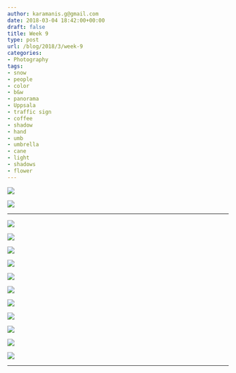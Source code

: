 ```yaml
---
author: karamanis.g@gmail.com
date: 2018-03-04 18:42:00+00:00
draft: false
title: Week 9
type: post
url: /blog/2018/3/week-9
categories:
- Photography
tags:
- snow
- people
- color
- b&w
- panorama
- Uppsala
- traffic sign
- coffee
- shadow
- hand
- umb
- umbrella
- cane
- light
- shadows
- flower
---
```




  
   ![](https://images.squarespace-cdn.com/content/v1/4f3f61bae4b063b909445965/1520174716829-AZBHOP5SNYSRKIQYR591/ke17ZwdGBToddI8pDm48kDIBRdfsrWGgBTchZTpxnmsUqsxRUqqbr1mOJYKfIPR7LoDQ9mXPOjoJoqy81S2I8N_N4V1vUb5AoIIIbLZhVYy7Mythp_T-mtop-vrsUOmeInPi9iDjx9w8K4ZfjXt2diPvQKhuUJS8LmEc9wADFfALBC9Fv_Wd0k4txnzmES6Nm7cT0R_dexc_UL_zbpz6JQ/IMG_4554.jpg?format=original)

  

  
   ![](https://images.squarespace-cdn.com/content/v1/4f3f61bae4b063b909445965/1520174718835-YLLJ3SL8AOV7FOTP35NU/ke17ZwdGBToddI8pDm48kIMBU2_gAH4uXWTKFJNZzQ0UqsxRUqqbr1mOJYKfIPR7LoDQ9mXPOjoJoqy81S2I8N_N4V1vUb5AoIIIbLZhVYy7Mythp_T-mtop-vrsUOmeInPi9iDjx9w8K4ZfjXt2duDzd3dtSUDSyC75gnRsyxRSL88gVfS0z9bBbRVGm1lzG6v6ULRah83RgHXAWD5lbQ/IMG_4573.jpg?format=original)

  



* * *



  
   ![](https://images.squarespace-cdn.com/content/v1/4f3f61bae4b063b909445965/1520174580646-1XRNJJQK21MVJ0ZIE2XT/ke17ZwdGBToddI8pDm48kLSERMgCVymnItqhne5EfYV7gQa3H78H3Y0txjaiv_0fDoOvxcdMmMKkDsyUqMSsMWxHk725yiiHCCLfrh8O1z5QHyNOqBUUEtDDsRWrJLTmMCg6RGY8TrcVSOIk4QoDPnvjthEs8TAhVmYN7i_-QaEW7L_Q40KNxq4S2FLq3V0y/IMG_4523.jpg?format=original)

  

  
   ![](https://images.squarespace-cdn.com/content/v1/4f3f61bae4b063b909445965/1520174581386-926N3BJ3M2U6LVZ1YRDL/ke17ZwdGBToddI8pDm48kF9aEDQaTpZHfWEO2zppK7Z7gQa3H78H3Y0txjaiv_0fDoOvxcdMmMKkDsyUqMSsMWxHk725yiiHCCLfrh8O1z5QPOohDIaIeljMHgDF5CVlOqpeNLcJ80NK65_fV7S1UX7HUUwySjcPdRBGehEKrDf5zebfiuf9u6oCHzr2lsfYZD7bBzAwq_2wCJyqgJebgg/IMG_4539.jpg?format=original)

  

  
   ![](https://images.squarespace-cdn.com/content/v1/4f3f61bae4b063b909445965/1520174582133-W2FBBOV4HZ73QLTSEMM1/ke17ZwdGBToddI8pDm48kF9aEDQaTpZHfWEO2zppK7Z7gQa3H78H3Y0txjaiv_0fDoOvxcdMmMKkDsyUqMSsMWxHk725yiiHCCLfrh8O1z5QPOohDIaIeljMHgDF5CVlOqpeNLcJ80NK65_fV7S1UX7HUUwySjcPdRBGehEKrDf5zebfiuf9u6oCHzr2lsfYZD7bBzAwq_2wCJyqgJebgg/IMG_4553.jpg?format=original)

  

  
   ![](https://images.squarespace-cdn.com/content/v1/4f3f61bae4b063b909445965/1520174588265-YZDF71QCMXNJI3UHI9D0/ke17ZwdGBToddI8pDm48kLSERMgCVymnItqhne5EfYV7gQa3H78H3Y0txjaiv_0fDoOvxcdMmMKkDsyUqMSsMWxHk725yiiHCCLfrh8O1z5QHyNOqBUUEtDDsRWrJLTmMCg6RGY8TrcVSOIk4QoDPnvjthEs8TAhVmYN7i_-QaEW7L_Q40KNxq4S2FLq3V0y/IMG_4586.jpg?format=original)

  

  
   ![](https://images.squarespace-cdn.com/content/v1/4f3f61bae4b063b909445965/1520174584376-YKJJE9QJP7R5SZYXPA60/ke17ZwdGBToddI8pDm48kCKxPW2sfGBnvcQSgcMLVQQUqsxRUqqbr1mOJYKfIPR7LoDQ9mXPOjoJoqy81S2I8N_N4V1vUb5AoIIIbLZhVYy7Mythp_T-mtop-vrsUOmeInPi9iDjx9w8K4ZfjXt2dh4T5RKB6zPI3hbe2JUz2BbdWsSPbgPXsF7Rr_6Gv48QZDqXZYzu2fuaodM4POSZ4w/IMG_4558.jpg?format=original)

  

  
   ![](https://images.squarespace-cdn.com/content/v1/4f3f61bae4b063b909445965/1520174584994-XT00J4X4NVB2PQAN4OPR/ke17ZwdGBToddI8pDm48kJRWgTRMw4m5mciYtmA8zVt7gQa3H78H3Y0txjaiv_0fDoOvxcdMmMKkDsyUqMSsMWxHk725yiiHCCLfrh8O1z5QPOohDIaIeljMHgDF5CVlOqpeNLcJ80NK65_fV7S1UUY-EpFRGtragE6SPshxc_yK9LqRA1OSdvoWzoUr2wejo49ZdOtO_QXox0_W7i2zEA/IMG_4577.jpg?format=original)

  

  
   ![](https://images.squarespace-cdn.com/content/v1/4f3f61bae4b063b909445965/1520174587070-GB9Z1IKRGLD7R6BHQR43/ke17ZwdGBToddI8pDm48kF9aEDQaTpZHfWEO2zppK7Z7gQa3H78H3Y0txjaiv_0fDoOvxcdMmMKkDsyUqMSsMWxHk725yiiHCCLfrh8O1z5QPOohDIaIeljMHgDF5CVlOqpeNLcJ80NK65_fV7S1UX7HUUwySjcPdRBGehEKrDf5zebfiuf9u6oCHzr2lsfYZD7bBzAwq_2wCJyqgJebgg/IMG_4591.jpg?format=original)

  

  
   ![](https://images.squarespace-cdn.com/content/v1/4f3f61bae4b063b909445965/1520174589019-K9UEMPN6G547TYTYCMLI/ke17ZwdGBToddI8pDm48kF9aEDQaTpZHfWEO2zppK7Z7gQa3H78H3Y0txjaiv_0fDoOvxcdMmMKkDsyUqMSsMWxHk725yiiHCCLfrh8O1z5QPOohDIaIeljMHgDF5CVlOqpeNLcJ80NK65_fV7S1UX7HUUwySjcPdRBGehEKrDf5zebfiuf9u6oCHzr2lsfYZD7bBzAwq_2wCJyqgJebgg/IMG_4592.jpg?format=original)

  

  
   ![](https://images.squarespace-cdn.com/content/v1/4f3f61bae4b063b909445965/1520174590415-TI42YQW2ZCO8H0OPIZU0/ke17ZwdGBToddI8pDm48kLSERMgCVymnItqhne5EfYV7gQa3H78H3Y0txjaiv_0fDoOvxcdMmMKkDsyUqMSsMWxHk725yiiHCCLfrh8O1z5QHyNOqBUUEtDDsRWrJLTmMCg6RGY8TrcVSOIk4QoDPnvjthEs8TAhVmYN7i_-QaEW7L_Q40KNxq4S2FLq3V0y/IMG_4594.jpg?format=original)

  

  
   ![](https://images.squarespace-cdn.com/content/v1/4f3f61bae4b063b909445965/1520174591760-XRIVL9O7EBEEOI0YFU0J/ke17ZwdGBToddI8pDm48kLSERMgCVymnItqhne5EfYV7gQa3H78H3Y0txjaiv_0fDoOvxcdMmMKkDsyUqMSsMWxHk725yiiHCCLfrh8O1z5QHyNOqBUUEtDDsRWrJLTmMCg6RGY8TrcVSOIk4QoDPnvjthEs8TAhVmYN7i_-QaEW7L_Q40KNxq4S2FLq3V0y/IMG_4597.jpg?format=original)

  

  
   ![](https://images.squarespace-cdn.com/content/v1/4f3f61bae4b063b909445965/1520174593383-UD5330X0HHWPUVTQI3WY/ke17ZwdGBToddI8pDm48kF9aEDQaTpZHfWEO2zppK7Z7gQa3H78H3Y0txjaiv_0fDoOvxcdMmMKkDsyUqMSsMWxHk725yiiHCCLfrh8O1z5QPOohDIaIeljMHgDF5CVlOqpeNLcJ80NK65_fV7S1UX7HUUwySjcPdRBGehEKrDf5zebfiuf9u6oCHzr2lsfYZD7bBzAwq_2wCJyqgJebgg/IMG_4622.jpg?format=original)

  



* * *
